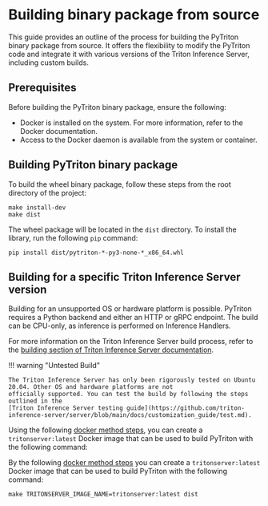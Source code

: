 <!--
Copyright (c) 2023, NVIDIA CORPORATION. All rights reserved.

Licensed under the Apache License, Version 2.0 (the "License");
you may not use this file except in compliance with the License.
You may obtain a copy of the License at

    http://www.apache.org/licenses/LICENSE-2.0

Unless required by applicable law or agreed to in writing, software
distributed under the License is distributed on an "AS IS" BASIS,
WITHOUT WARRANTIES OR CONDITIONS OF ANY KIND, either express or implied.
See the License for the specific language governing permissions and
limitations under the License.
-->

# Building binary package from source

This guide provides an outline of the process for building the PyTriton binary package from source.
It offers the flexibility to modify the PyTriton code and integrate it with various versions
of the Triton Inference Server, including custom builds.

## Prerequisites

Before building the PyTriton binary package, ensure the following:

- Docker is installed on the system. For more information, refer to the Docker documentation.
- Access to the Docker daemon is available from the system or container.

## Building PyTriton binary package

To build the wheel binary package, follow these steps from the root directory of the project:

```shell
make install-dev
make dist
```

The wheel package will be located in the `dist` directory. To install the library, run the following `pip` command:

```shell
pip install dist/pytriton-*-py3-none-*_x86_64.whl
```

## Building for a specific Triton Inference Server version

Building for an unsupported OS or hardware platform is possible.
PyTriton requires a Python backend and either an HTTP or gRPC endpoint.
The build can be CPU-only, as inference is performed on Inference Handlers.

For more information on the Triton Inference Server build process, refer to the
[building section of Triton Inference Server documentation](https://github.com/triton-inference-server/server/blob/main/docs/customization_guide/build.md).

!!! warning "Untested Build"

    The Triton Inference Server has only been rigorously tested on Ubuntu 20.04. Other OS and hardware platforms are not
    officially supported. You can test the build by following the steps outlined in the
    [Triton Inference Server testing guide](https://github.com/triton-inference-server/server/blob/main/docs/customization_guide/test.md).

Using the following [docker method steps](https://github.com/triton-inference-server/server/blob/main/docs/customization_guide/build.md#building-with-docker),
you can create a `tritonserver:latest` Docker image that can be used to build PyTriton with the following command:

By the following [docker method steps](https://github.com/triton-inference-server/server/blob/main/docs/customization_guide/build.md#building-with-docker)
you can create a `tritonserver:latest` Docker image that can be used to build PyTriton with the following command:

```shell
make TRITONSERVER_IMAGE_NAME=tritonserver:latest dist
```